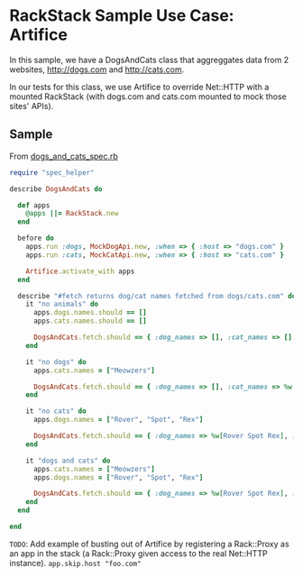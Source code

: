 # RackStack Sample Use Case: Artifice

In this sample, we have a DogsAndCats class that aggreggates 
data from 2 websites, http://dogs.com and http://cats.com.

In our tests for this class, we use Artifice to override Net::HTTP with a mounted 
RackStack (with dogs.com and cats.com mounted to mock those sites' APIs).

## Sample

From [dogs_and_cats_spec.rb](https://github.com/remi/rack-stack/blob/master/spec/sample-use-cases/artifice/spec/dogs_and_cats_spec.rb)

```ruby
require "spec_helper"

describe DogsAndCats do

  def apps
    @apps ||= RackStack.new
  end

  before do
    apps.run :dogs, MockDogApi.new, :when => { :host => "dogs.com" }
    apps.run :cats, MockCatApi.new, :when => { :host => "cats.com" }

    Artifice.activate_with apps
  end

  describe "#fetch returns dog/cat names fetched from dogs/cats.com" do
    it "no animals" do
      apps.dogs.names.should == []
      apps.cats.names.should == []

      DogsAndCats.fetch.should == { :dog_names => [], :cat_names => [] }
    end

    it "no dogs" do
      apps.cats.names = ["Meowzers"]

      DogsAndCats.fetch.should == { :dog_names => [], :cat_names => %w[Meowzers] }
    end

    it "no cats" do
      apps.dogs.names = ["Rover", "Spot", "Rex"]

      DogsAndCats.fetch.should == { :dog_names => %w[Rover Spot Rex], :cat_names => [] }
    end

    it "dogs and cats" do
      apps.cats.names = ["Meowzers"]
      apps.dogs.names = ["Rover", "Spot", "Rex"]

      DogsAndCats.fetch.should == { :dog_names => %w[Rover Spot Rex], :cat_names => %w[Meowzers] }
    end
  end

end
```

`TODO`: Add example of busting out of Artifice by registering a Rack::Proxy as an app in the stack (a Rack::Proxy given access to the real Net::HTTP instance).  `app.skip.host "foo.com"`
